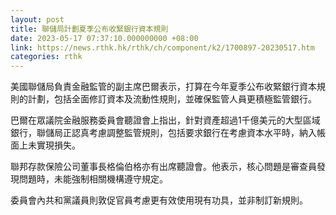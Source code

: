 ```yaml
---
layout: post
title: 聯儲局計劃夏季公布收緊銀行資本規則
date: 2023-05-17 07:37:10.000000000 +08:00
link: https://news.rthk.hk/rthk/ch/component/k2/1700897-20230517.htm
categories: rthk
---
```


美國聯儲局負責金融監管的副主席巴爾表示，打算在今年夏季公布收緊銀行資本規則的計劃，包括全面修訂資本及流動性規則，並確保監管人員更積極監管銀行。

巴爾在眾議院金融服務委員會聽證會上指出，針對資產超過1千億美元的大型區域銀行，聯儲局正認真考慮調整監管規則，包括要求銀行在考慮資本水平時，納入帳面上未實現損失。

聯邦存款保險公司董事長格倫伯格亦有出席聽證會。他表示，核心問題是審查員發現問題時，未能強制相關機構遵守規定。

委員會內共和黨議員則敦促官員考慮更有效使用現有功具，並非制訂新規則。
